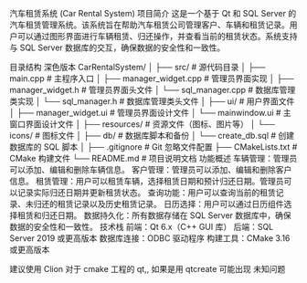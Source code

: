 汽车租赁系统 (Car Rental System)
项目简介
这是一个基于 Qt 和 SQL Server 的汽车租赁管理系统。该系统旨在帮助汽车租赁公司管理客户、车辆和租赁记录。用户可以通过图形界面进行车辆租赁、归还操作，并查看当前的租赁状态。系统支持与 SQL Server 数据库的交互，确保数据的安全性和一致性。

目录结构
深色版本
CarRentalSystem/
│
├── src/                    # 源代码目录
│   ├── main.cpp            # 主程序入口
│   ├── manager_widget.cpp  # 管理员界面实现
│   ├── manager_widget.h    # 管理员界面头文件
│   └── sql_manager.cpp     # 数据库管理类实现
│   └── sql_manager.h       # 数据库管理类头文件
│
├── ui/                     # 用户界面文件
│   ├── manager_widget.ui   # 管理员界面设计文件
│   └── mainwindow.ui       # 主窗口界面设计文件
│
├── resources/              # 资源文件（图标、图片等）
│   └── icons/              # 图标文件
│
├── db/                     # 数据库脚本和备份
│   └── create_db.sql       # 创建数据库的 SQL 脚本
│
├── .gitignore              # Git 忽略文件配置
├── CMakeLists.txt          # CMake 构建文件
└── README.md               # 项目说明文档
功能概述
车辆管理：管理员可以添加、编辑和删除车辆信息。
客户管理：管理员可以添加、编辑和删除客户信息。
租赁管理：用户可以租赁车辆，选择租赁日期和预计归还日期。管理员可以记录实际归还日期并更新租赁状态。
查询功能：用户可以查询当前的租赁记录、未归还的租赁记录以及历史租赁记录。
日历选择：用户可以通过日历组件选择租赁和归还日期。
数据持久化：所有数据存储在 SQL Server 数据库中，确保数据的安全性和一致性。
技术栈
前端：Qt 6.x（C++ GUI 库）
后端：SQL Server 2019 或更高版本
数据库连接：ODBC 驱动程序
构建工具：CMake 3.16 或更高版本


建议使用 Clion 对于 cmake 工程的 qt,, 如果是用 qtcreate  可能出现 未知问题
